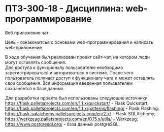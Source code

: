 # ПТЗ-300-18 - Дисциплина: web-программирование
Веб приложение чат

Цель - ознакомитсья с основами web-программирования и написать web-приложение

В ходе обучения был реализован проект сайт-чат, на котором люди могут оставлять сообщения.</br>
Для доступа к функционалу пользователю необходимо зарегистрироваться и авторизваться в системе. После чего пользователь получает доступ к функционалу чата и может оставлять свои сообщения. Вся информация введенная пользвателем сохраняется в базе данных.</br>

Для разработки проекта был использованы следующие источники</br>
https://flask.palletsprojects.com/en/1.1.x/quickstart/ - Flask Quickstart;</br>
https://flask.palletsprojects.com/en/1.1.x/patterns/flashing/ - Flask Flashing;</br>
https://flask-sqlalchemy.palletsprojects.com/en/2.x/ - Flask-SQLAlchemy;</br>
https://werkzeug.palletsprojects.com/en/0.15.x/utils/ - Werkzeug;</br>
https://www.postgresql.org/ - база данных postgreSQL.</br>
